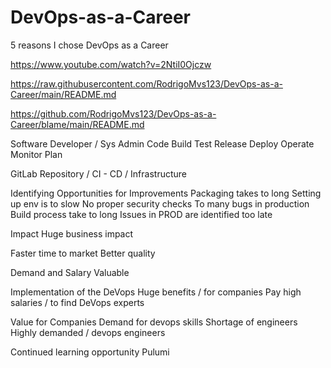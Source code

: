 # DevOps-as-a-Career

5 reasons I chose DevOps as a Career

https://www.youtube.com/watch?v=2NtiI0Ojczw

https://raw.githubusercontent.com/RodrigoMvs123/DevOps-as-a-Career/main/README.md

https://github.com/RodrigoMvs123/DevOps-as-a-Career/blame/main/README.md

Software Developer / Sys Admin 
Code
Build 
Test 
Release 
Deploy 
Operate 
Monitor 
Plan 

GitLab Repository / CI - CD / Infrastructure 

Identifying Opportunities for Improvements 
Packaging takes to long
Setting up env is to slow
No proper security checks 
To many bugs in production 
Build process take to long
Issues in PROD are identified too late 

Impact 
Huge business impact 

Faster time to market 
Better quality 

Demand and Salary 
Valuable 

Implementation of the DeVops 
Huge benefits / for companies 
Pay high salaries / to find DeVops experts 

Value for Companies 
Demand for devops skills 
Shortage of engineers 
Highly demanded / devops engineers 

Continued learning opportunity 
Pulumi 
 


